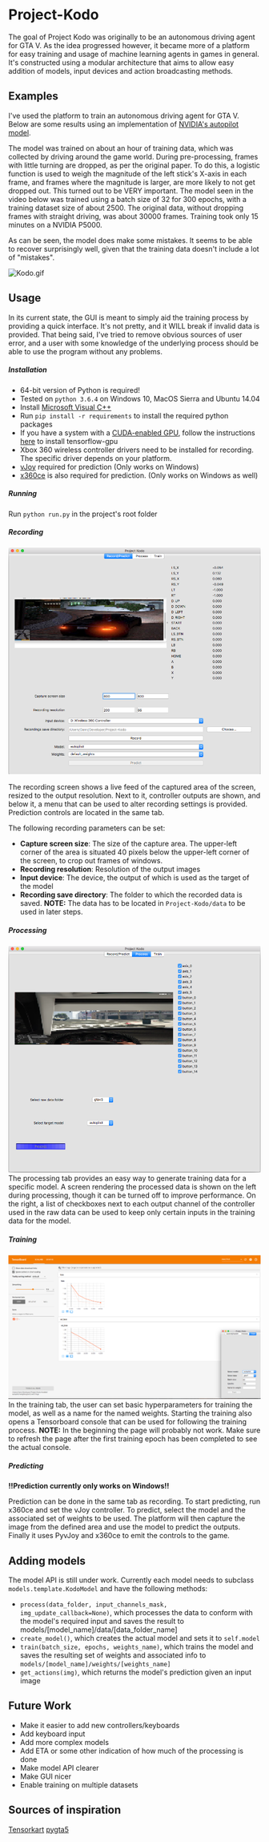 # Project-Kodo
The goal of Project Kodo was originally to be an autonomous driving agent for GTA V. As the idea progressed however, it became more of a platform for easy training and usage of machine learning agents in games in general. It's constructed using a modular architecture that aims to allow easy addition of models, input devices and action broadcasting methods.

## Examples
I've used the platform to train an autonomous driving agent for GTA V. Below are some results using an implementation of [NVIDIA's autopilot model](https://arxiv.org/pdf/1604.07316.pdf). 

The model was trained on about an hour of training data, which was collected by driving around the game world. During pre-processing, frames with little turning are dropped, as per the original paper. To do this, a logistic function is used to weigh the magnitude of the left stick's X-axis in each frame, and frames where the magnitude is larger, are more likely to not get dropped out. This turned out to be VERY important. The model seen in the video below was trained using a batch size of 32 for 300 epochs, with a training dataset size of about 2500. The original data, without dropping frames with straight driving, was about 30000 frames. Training took only 15 minutes on a NVIDIA P5000.

As can be seen, the model does make some mistakes. It seems to be able to recover surprisingly well, given that the training data doesn't include a lot of "mistakes".
 
![Kodo.gif](https://media.giphy.com/media/LwBT4shxolpyob0pKY/giphy.gif)

## Usage
In its current state, the GUI is meant to simply aid the training process by providing a quick interface. It's not pretty, and it WILL break if invalid data is provided. That being said, I've tried to remove obvious sources of user error, and a user with some knowledge of the underlying process should be able to use the program without any problems.

##### Installation
- 64-bit version of Python is required!
- Tested on `python 3.6.4` on Windows 10, MacOS Sierra and Ubuntu 14.04
- Install [Microsoft Visual C++](http://landinghub.visualstudio.com/visual-cpp-build-tools)
- Run `pip install -r requirements` to install the required python packages
- If you have a system with a [CUDA-enabled GPU](https://developer.nvidia.com/cuda-gpus), follow the instructions [here](http://landinghub.visualstudio.com/visual-cpp-build-tools) to install tensorflow-gpu
- Xbox 360 wireless controller drivers need to be installed for recording. The specific driver depends on your platform.
- [vJoy](http://vjoystick.sourceforge.net) required for prediction (Only works on Windows)
- [x360ce](http://www.x360ce.com) is also required for prediction. (Only works on Windows as well)

##### Running
Run `python run.py` in the project's root folder

##### Recording

![recording](/screenshots/recording.png?raw=true)

The recording screen shows a live feed of the captured area of the screen, resized to the output resolution. Next to it, controller outputs are shown, and below it, a menu that can be used to alter recording settings is provided. Prediction controls are located in the same tab.

The following recording parameters can be set:
- **Capture screen size**: The size of the capture area. The upper-left corner of the area is situated 40 pixels below the upper-left corner of the screen, to crop out frames of windows.
- **Recording resolution**: Resolution of the output images
- **Input device**: The device, the output of which is used as the target of the model
- **Recording save directory**: The folder to which the recorded data is saved. **NOTE:** The data has to be located in `Project-Kodo/data` to be used in later steps.

##### Processing
![processing](/screenshots/processing.png?raw=true)
The processing tab provides an easy way to generate training data for a specific model. A screen rendering the processed data is shown on the left during processing, though it can be turned off to improve performance. On the right, a list of checkboxes next to each output channel of the controller used in the raw data can be used to keep only certain inputs in the training data for the model.

##### Training
![training](/screenshots/training.png?raw=true)
In the training tab, the user can set basic hyperparameters for training the model, as well as a name for the named weights. Starting the training also opens a Tensorboard console that can be used for following the training process. **NOTE:** In the beginning the page will probably not work. Make sure to refresh the page after the first training epoch has been completed to see the actual console.

##### Predicting
**!!Prediction currently only works on Windows!!**

Prediction can be done in the same tab as recording. To start predicting, run x360ce and set the vJoy controller. To predict, select the model and the associated set of weights to be used. The platform will then capture the image from the defined area and use the model to predict the outputs. Finally it uses PyvJoy and x360ce to emit the controls to the game.

## Adding models
The model API is still under work. Currently each model needs to subclass `models.template.KodoModel` and have the following methods:

- `process(data_folder, input_channels_mask, img_update_callback=None)`, which processes the data to conform with the model's required input and saves the result to models/[model_name]/data/[data_folder_name]
- `create_model()`, which creates the actual model and sets it to `self.model`
- `train(batch_size, epochs, weights_name)`, which trains the model and saves the resulting set of weights and associated info to `models/[model_name]/weights/[weights_name]`
- `get_actions(img)`, which returns the model's prediction given an input image

## Future Work
- Make it easier to add new controllers/keyboards
- Add keyboard input
- Add more complex models
- Add ETA or some other indication of how much of the processing is done
- Make model API clearer
- Make GUI nicer
- Enable training on multiple datasets

## Sources of inspiration
[Tensorkart](https://github.com/kevinhughes27/TensorKart)
[pygta5](https://github.com/Sentdex/pygta5)




